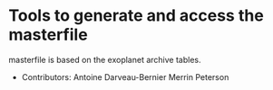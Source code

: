 # Tools to generate and access the masterfile
masterfile is based on the exoplanet archive tables.
- Contributors:
Antoine Darveau-Bernier
Merrin Peterson

